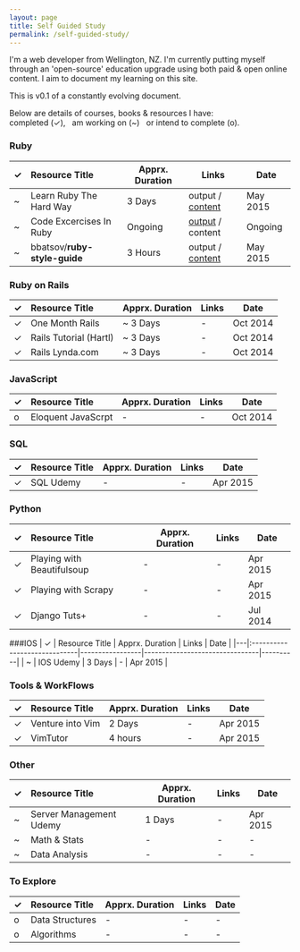 ```yaml
---
layout: page
title: Self Guided Study
permalink: /self-guided-study/
---
```


I'm a web developer from Wellington, NZ. I'm currently putting myself through an 'open-source' education upgrade using both paid & open online content. I aim to document my learning on this site.

This is v0.1 of a constantly evolving document.

Below are details of courses, books & resources I have:  
completed (✓), &nbsp; am working on (~) &nbsp; or intend to complete (o).

### Ruby

| ✓ | Resource Title               | Apprx. Duration | Links                          | Date     |
|---|:-----------------------------|-----------------|--------------------------------|----------|
| ~ | Learn Ruby The Hard Way      | 3 Days          | output / [content][LRTHW]      | May 2015 |
| ~ | Code Excercises In Ruby      | Ongoing         | [output][rubyx] / content      | Ongoing  |
| ~ | bbatsov/**ruby-style-guide** | 3 Hours         | output / [content][rubysg]     | May 2015 |



### Ruby on Rails
| ✓ | Resource Title               | Apprx. Duration | Links                          | Date     |
|---|:-----------------------------|-----------------|--------------------------------|----------|
| ✓ | One Month Rails              | ~ 3 Days        | -                              | Oct 2014 |
| ✓ | Rails Tutorial (Hartl)       | ~ 3 Days        | -                              | Oct 2014 |
| ✓ | Rails Lynda.com              | ~ 3 Days        | -                              | Oct 2014 |



### JavaScript
| ✓ | Resource Title               | Apprx. Duration | Links                          | Date     |
|---|:-----------------------------|-----------------|--------------------------------|----------|
| o | Eloquent JavaScrpt           | -               | -                              | Oct 2014 |



### SQL
| ✓ | Resource Title               | Apprx. Duration | Links                          | Date     |
|---|:-----------------------------|-----------------|--------------------------------|----------|
| ✓ | SQL Udemy                    | -               | -                              | Apr 2015 |


### Python
| ✓ | Resource Title               | Apprx. Duration | Links                          | Date     |
|---|:-----------------------------|-----------------|--------------------------------|----------|
| ✓ | Playing with Beautifulsoup   | -               | -                              | Apr 2015 |
| ✓ | Playing with Scrapy          | -               | -                              | Apr 2015 |
| ✓ | Django Tuts+                 | -               | -                              | Jul 2014 |


###IOS
| ✓ | Resource Title               | Apprx. Duration | Links                          | Date     |
|---|:-----------------------------|-----------------|--------------------------------|----------|
| ~ | IOS Udemy                    | 3 Days          | -                              | Apr 2015 |


### Tools & WorkFlows
| ✓ | Resource Title               | Apprx. Duration | Links                          | Date     |
|---|:-----------------------------|-----------------|--------------------------------|----------|
| ✓ | Venture into Vim             | 2 Days          | -                              | Apr 2015 |
| ✓ | VimTutor                     | 4 hours         | -                              | Apr 2015 |

### Other
| ✓ | Resource Title               | Apprx. Duration | Links                          | Date     |
|---|:-----------------------------|-----------------|--------------------------------|----------|
| ~ | Server Management Udemy      | 1 Days          | -                              | Apr 2015 |
| ~ | Math & Stats                 | -               | -                              | -        |
| ~ | Data Analysis                | -               | -                              | -        |


### To Explore
| ✓ | Resource Title               | Apprx. Duration | Links                          | Date     |
|---|:-----------------------------|-----------------|--------------------------------|----------|
| o | Data Structures              | -               | -                              | -        |
| o | Algorithms                   | -               | -                              | -        |





<!-- Links -->
[null]: #
[LRTHW]: http://learnrubythehardway.org/book/
[rubyx]: https://github.com/phosx/learning_ruby
[rubysg]: https://github.com/bbatsov/ruby-style-guide
